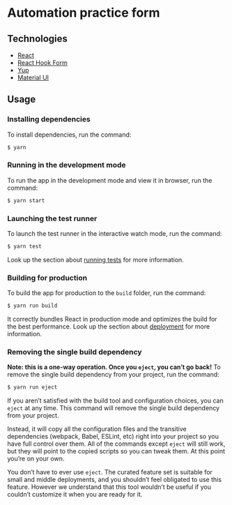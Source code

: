 # Automation practice form

## Technologies

- [React](https://reactjs.org/)
- [React Hook Form](https://react-hook-form.com/)
- [Yup](https://yup.com/)
- [Material UI](https://mui.com/)

## Usage

### Installing dependencies
To install dependencies, run the command:
```sh
$ yarn
```

### Running in the development mode
To run the app in the development mode and view it in browser, run the command:
```sh
$ yarn start
```

### Launching the test runner
To launch the test runner in the interactive watch mode, run the command:
```sh
$ yarn test
```
Look up the section about [running tests](https://facebook.github.io/create-react-app/docs/running-tests) for more information.

### Building for production
To build the app for production to the `build` folder, run the command:
```sh
$ yarn run build
```
It correctly bundles React in production mode and optimizes the build for the best performance.
Look up the section about [deployment](https://facebook.github.io/create-react-app/docs/deployment) for more information.

### Removing the single build dependency
**Note: this is a one-way operation. Once you `eject`, you can’t go back!**
To remove the single build dependency from your project, run the command:
```sh
$ yarn run eject
```
If you aren’t satisfied with the build tool and configuration choices, you can `eject` at any time. This command will remove the single build dependency from your project.

Instead, it will copy all the configuration files and the transitive dependencies (webpack, Babel, ESLint, etc) right into your project so you have full control over them. All of the commands except `eject` will still work, but they will point to the copied scripts so you can tweak them. At this point you’re on your own.

You don’t have to ever use `eject`. The curated feature set is suitable for small and middle deployments, and you shouldn’t feel obligated to use this feature. However we understand that this tool wouldn’t be useful if you couldn’t customize it when you are ready for it.
